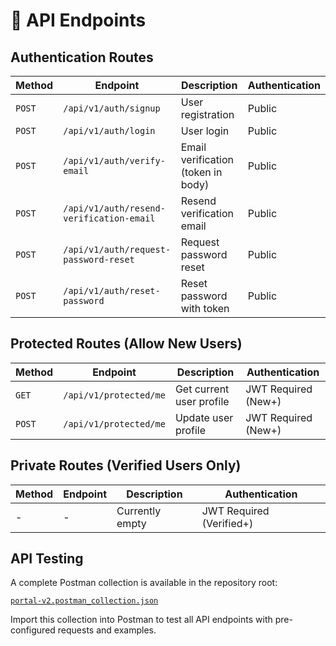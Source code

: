 # 🔌 API Endpoints

## Authentication Routes

| Method | Endpoint                                 | Description                        | Authentication |
| ------ | ---------------------------------------- | ---------------------------------- | -------------- |
| `POST` | `/api/v1/auth/signup`                    | User registration                  | Public         |
| `POST` | `/api/v1/auth/login`                     | User login                         | Public         |
| `POST` | `/api/v1/auth/verify-email`              | Email verification (token in body) | Public         |
| `POST` | `/api/v1/auth/resend-verification-email` | Resend verification email          | Public         |
| `POST` | `/api/v1/auth/request-password-reset`    | Request password reset             | Public         |
| `POST` | `/api/v1/auth/reset-password`            | Reset password with token          | Public         |

## Protected Routes (Allow New Users)

| Method | Endpoint               | Description              | Authentication      |
| ------ | ---------------------- | ------------------------ | ------------------- |
| `GET`  | `/api/v1/protected/me` | Get current user profile | JWT Required (New+) |
| `POST` | `/api/v1/protected/me` | Update user profile      | JWT Required (New+) |

## Private Routes (Verified Users Only)

| Method | Endpoint | Description     | Authentication           |
| ------ | -------- | --------------- | ------------------------ |
| -      | -        | Currently empty | JWT Required (Verified+) |

## API Testing

A complete Postman collection is available in the repository root:

[`portal-v2.postman_collection.json`](../../portal-v2.postman_collection.json)

Import this collection into Postman to test all API endpoints with pre-configured requests and examples.
